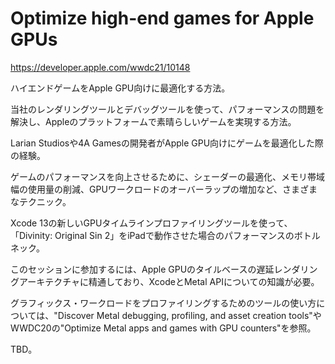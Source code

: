 # Optimize high-end games for Apple GPUs

<https://developer.apple.com/wwdc21/10148>

ハイエンドゲームをApple GPU向けに最適化する方法。

当社のレンダリングツールとデバッグツールを使って、パフォーマンスの問題を解決し、Appleのプラットフォームで素晴らしいゲームを実現する方法。

Larian Studiosや4A Gamesの開発者がApple GPU向けにゲームを最適化した際の経験。

ゲームのパフォーマンスを向上させるために、シェーダーの最適化、メモリ帯域幅の使用量の削減、GPUワークロードのオーバーラップの増加など、さまざまなテクニック。

Xcode 13の新しいGPUタイムラインプロファイリングツールを使って、「Divinity: Original Sin 2」をiPadで動作させた場合のパフォーマンスのボトルネック。

このセッションに参加するには、Apple GPUのタイルベースの遅延レンダリングアーキテクチャに精通しており、XcodeとMetal APIについての知識が必要。

グラフィックス・ワークロードをプロファイリングするためのツールの使い方については、"Discover Metal debugging, profiling, and asset creation tools"やWWDC20の"Optimize Metal apps and games with GPU counters"を参照。

TBD。

